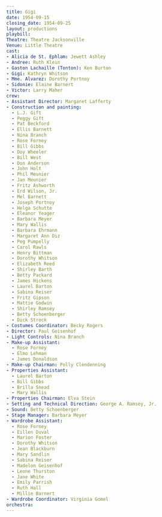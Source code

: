 ```yaml
---
title: Gigi
date: 1954-09-15
closing_date: 1954-09-25
layout: productions
playbill:
Theatre: Theatre Jacksonville
Venue: Little Theatre
cast:
- Alicia de St. Ephlam: Jewett Ashley
- Andree: Ruth Klein
- Gaston Lachaille (Tonton): Ken Burton
- Gigi: Kathryn Whitson
- Mme. Alvarez: Dorothy Portnoy
- Sidonie: Elaine Barnert
- Victor: Larry Maher
crew:
- Assistant Director: Margaret Lafferty
- Construction and painting:
  - L.J. Gift
  - Peggy Gift
  - Pat Beckford
  - Ellis Barnett
  - Nina Branch
  - Rose Forney
  - Bill Gibbs
  - Doy Wheeler
  - Bill West
  - Don Anderson
  - John Holt
  - Phil Meunier
  - Jan Meunier
  - Fritz Ashworth
  - Erd Wilson, Jr.
  - Mel Barnett
  - Joseph Portnoy
  - Helga Schutte
  - Eleanor Yeager
  - Barbara Meyer
  - Mary Wallis
  - Barbara Ehrmann
  - Margaret Ann Diz
  - Peg Pumpelly
  - Carol Rawls
  - Henry Bittman
  - Dorothy Whitson
  - Elizabeth Reed
  - Shirley Barth
  - Betty Packard
  - James Hickens
  - Laurel Barton
  - Sabina Reiser
  - Fritz Gipson
  - Mattie Godwin
  - Shirley Ramsey
  - Betty Schoenberger
  - Dick Strock
- Costumes Coordinator: Becky Rogers
- Director: Paul Geisenhof
- Light Controls: Nina Branch
- Make-up Assistant:
  - Rose Forney
  - Elmo Lehman
  - James Donaldson
- Make-up Chairman: Polly Clendenning
- Properties Assistant:
  - Laurel Barton
  - Bill Gibbs
  - Brilla Snead
  - Mary Wallis
- Properties Chairman: Elva Stein
- Setting and Technical Direction: George A. Ramsey, Jr.
- Sound: Betty Schoenberger
- Stage Manager: Barbara Meyer
- Wardrobe Assistant:
  - Rose Forney
  - Eillen Duval
  - Marion Foster
  - Dorothy Whitson
  - Jean Blackburn
  - Mary Sandlin
  - Sabina Reiser
  - Madelon Geisenhof
  - Leone Thurston
  - Jane White
  - Emily Parrish
  - Ruth Hall
  - Millie Barnert
- Wardrobe Coordinator: Virginia Gomel
orchestra:
---
```


